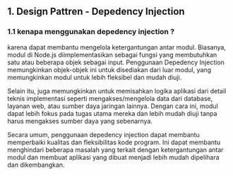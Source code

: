 ## 1. Design Pattren - Depedency Injection

### 1.1 kenapa menggunakan depedency injection ?

karena dapat membantu mengelola ketergantungan antar modul. Biasanya, modul di Node.js diimplementasikan sebagai fungsi yang membutuhkan satu atau beberapa objek sebagai input. Penggunaan Depedency Injection memungkinkan objek-objek ini untuk disediakan dari luar modul, yang memungkinkan modul untuk lebih fleksibel dan mudah diuji.

Selain itu, juga memungkinkan untuk memisahkan logika aplikasi dari detail teknis implementasi seperti mengakses/mengelola data dari database, layanan web, atau sumber daya jaringan lainnya. Dengan cara ini, modul dapat lebih fokus pada tugas utama mereka dan lebih mudah diuji tanpa harus mengakses sumber daya yang sebenarnya.

Secara umum, penggunaan depedency injection dapat membantu memperbaiki kualitas dan fleksibilitas kode program. Ini dapat membantu menghindari beberapa masalah yang terkait dengan ketergantungan antar modul dan membuat aplikasi yang dibuat menjadi lebih mudah dipelihara dan dikembangkan.